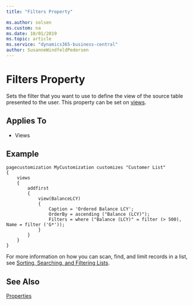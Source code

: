 ```yaml
---
title: "Filters Property"

ms.author: solsen
ms.custom: na
ms.date: 10/01/2019
ms.topic: article
ms.service: "dynamics365-business-central"
author: SusanneWindfeldPedersen
---
```


# Filters Property
Sets the filter that you want to use to define the view of the source table presented to the user. This property can be set on [views](../devenv-views.md).
  
## Applies To  
  
- Views  

## Example

```
pagecustomization MyCustomization customizes "Customer List"
{
    views
    {
        addfirst
        {
            view(BalanceLCY)
            {
                Caption = 'Ordered Balance LCY';
                OrderBy = ascending ("Balance (LCY)");
                Filters = where ("Balance (LCY)" = filter (> 500), Name = filter ('G*'));
            }
        }
    }
}

```

For more information on how you can scan, find, and limit records in a list, see [Sorting, Searching, and Filtering Lists](https://docs.microsoft.com/en-us/dynamics365/business-central/ui-enter-criteria-filters). 
  
## See Also  
[Properties](devenv-properties.md)